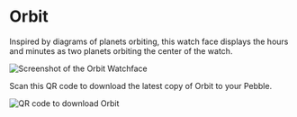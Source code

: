 # Orbit

Inspired by diagrams of planets orbiting, this watch face displays the hours and minutes as two planets orbiting the center of the watch.

![Screenshot of the Orbit Watchface](https://raw.github.com/distantcam/Watchface-Orbit/master/screenshot.png)

Scan this QR code to download the latest copy of Orbit to your Pebble.

![QR code to download Orbit](http://www.mypebblefaces.com/QR/temp/pebble44484d0ba1df96d3a04ea7c2762ec63d.png)